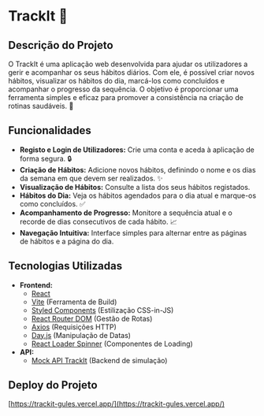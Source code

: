 # TrackIt 🚀

## Descrição do Projeto

O TrackIt é uma aplicação web desenvolvida para ajudar os utilizadores a gerir e acompanhar os seus hábitos diários. Com ele, é possível criar novos hábitos, visualizar os hábitos do dia, marcá-los como concluídos e acompanhar o progresso da sequência. O objetivo é proporcionar uma ferramenta simples e eficaz para promover a consistência na criação de rotinas saudáveis. 💪

## Funcionalidades

* **Registo e Login de Utilizadores:** Crie uma conta e aceda à aplicação de forma segura. 🔒
* **Criação de Hábitos:** Adicione novos hábitos, definindo o nome e os dias da semana em que devem ser realizados. ✨
* **Visualização de Hábitos:** Consulte a lista dos seus hábitos registados.
* **Hábitos do Dia:** Veja os hábitos agendados para o dia atual e marque-os como concluídos. ✅
* **Acompanhamento de Progresso:** Monitore a sequência atual e o recorde de dias consecutivos de cada hábito. 📈
* **Navegação Intuitiva:** Interface simples para alternar entre as páginas de hábitos e a página do dia.

## Tecnologias Utilizadas

* **Frontend:**
    * [React](https://react.dev/)
    * [Vite](https://vitejs.dev/) (Ferramenta de Build)
    * [Styled Components](https://styled-components.com/) (Estilização CSS-in-JS)
    * [React Router DOM](https://reactrouter.com/en/main) (Gestão de Rotas)
    * [Axios](https://axios-http.com/) (Requisições HTTP)
    * [Day.js](https://day.js.org/) (Manipulação de Datas)
    * [React Loader Spinner](https://www.npmjs.com/package/react-loader-spinner) (Componentes de Loading)
* **API:**
    * [Mock API TrackIt](https://mock-api.bootcamp.respondeai.com.br/api/v2/trackit/) (Backend de simulação)

## Deploy do Projeto
[https://trackit-gules.vercel.app/](https://trackit-gules.vercel.app/) 
